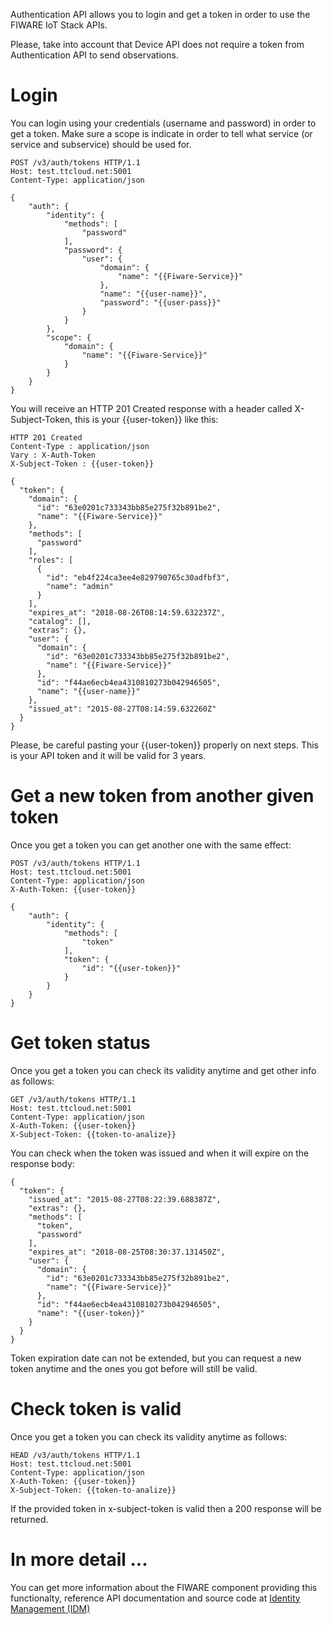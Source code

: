 Authentication API allows you to login and get a token in order to use the FIWARE IoT Stack APIs.

Please, take into account that Device API does not require a token from Authentication API to send observations.

# Login 

You can login using your credentials (username and password) in order to get a token. Make sure a scope is indicate in order to tell what service (or service and subservice) should be used for. 

```
POST /v3/auth/tokens HTTP/1.1
Host: test.ttcloud.net:5001
Content-Type: application/json

{
    "auth": {
        "identity": {
            "methods": [
                "password"
            ],
            "password": {
                "user": {
                    "domain": {
                        "name": "{{Fiware-Service}}"
                    },
                    "name": "{{user-name}}",
                    "password": "{{user-pass}}"
                }
            }
        },
        "scope": {
            "domain": {
                "name": "{{Fiware-Service}}"
            }
        }
    }
}
```

You will receive an HTTP 201 Created response with a header called X-Subject-Token, this is your {{user-token}} like this:

```
HTTP 201 Created
Content-Type : application/json
Vary : X-Auth-Token
X-Subject-Token : {{user-token}}

{
  "token": {
    "domain": {
      "id": "63e0201c733343bb85e275f32b891be2",
      "name": "{{Fiware-Service}}"
    },
    "methods": [
      "password"
    ],
    "roles": [
      {
        "id": "eb4f224ca3ee4e829790765c30adfbf3",
        "name": "admin"
      }
    ],
    "expires_at": "2018-08-26T08:14:59.632237Z",
    "catalog": [],
    "extras": {},
    "user": {
      "domain": {
        "id": "63e0201c733343bb85e275f32b891be2",
        "name": "{{Fiware-Service}}"
      },
      "id": "f44ae6ecb4ea4310810273b042946505",
      "name": "{{user-name}}"
    },
    "issued_at": "2015-08-27T08:14:59.632260Z"
  }
}
```

Please, be careful pasting your {{user-token}} properly on next steps. This is your API token and it will be valid for 3 years.


# Get a new token from another given token

Once you get a token you can get another one with the same effect:

```
POST /v3/auth/tokens HTTP/1.1
Host: test.ttcloud.net:5001
Content-Type: application/json
X-Auth-Token: {{user-token}}

{
    "auth": {
        "identity": {
            "methods": [
                "token"
            ],
            "token": {
                "id": "{{user-token}}"
            }
        }
    }
}
```

# Get token status

Once you get a token you can check its validity anytime and get other info as follows:

```
GET /v3/auth/tokens HTTP/1.1
Host: test.ttcloud.net:5001
Content-Type: application/json
X-Auth-Token: {{user-token}}
X-Subject-Token: {{token-to-analize}}

```

You can check when the token was issued and when it will expire on the response body:

```
{
  "token": {
    "issued_at": "2015-08-27T08:22:39.688387Z",
    "extras": {},
    "methods": [
      "token",
      "password"
    ],
    "expires_at": "2018-08-25T08:30:37.131450Z",
    "user": {
      "domain": {
        "id": "63e0201c733343bb85e275f32b891be2",
        "name": "{{Fiware-Service}}"
      },
      "id": "f44ae6ecb4ea4310810273b042946505",
      "name": "{{user-token}}"
    }
  }
}
```

Token expiration date can not be extended, but you can request a new token anytime and the ones you got before will still be valid.

# Check token is valid

Once you get a token you can check its validity anytime as follows:

```
HEAD /v3/auth/tokens HTTP/1.1
Host: test.ttcloud.net:5001
Content-Type: application/json
X-Auth-Token: {{user-token}}
X-Subject-Token: {{token-to-analize}}

```
If the provided token in x-subject-token is valid then a 200 response will be returned.

# In more detail ...

You can get more information about the FIWARE component providing this functionalty, reference API documentation and source code at [Identity Management (IDM)](idm.md)
